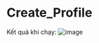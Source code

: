# Create_Profile
Kết quả khi chạy:
![image](https://github.com/Manh-Phuong/Create_Profile/assets/114279204/609fb4d3-d28b-4338-a53e-65f9d0888fc7)



